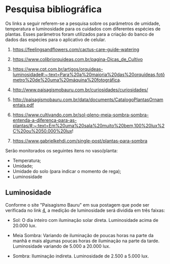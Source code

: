 # Pesquisa bibliográfica

Os links a seguir referem-se a pesquisa sobre os parâmetros de umidade, temperatura e luminosidade para os cuidados com diferentes espécies de plantas. 
Esses parâmetros foram utilizados para a criação do banco de dados das espécies para o aplicativo de celular.

1. https://feelingsandflowers.com/cactus-care-guide-watering

2. https://www.colibriorquideas.com.br/pagina-Dicas_de_Cultivo

3. https://www.cpt.com.br/artigos/orquideas-luminosidade#:~:text=Para%20a%20maioria%20das%20orquídeas,fotômetro%20de%20uma%20máquina%20fotográfica.

4. http://www.paisagismobauru.com.br/curiosidades/curiosidades/

5. http://paisagismobauru.com.br/data/documents/CatalogoPlantasOrnamentais.pdf

6. https://www.cultivando.com.br/sol-pleno-meia-sombra-sombra-entenda-a-diferenca-para-as-plantas/#:~:text=Em%20uma%20sala%20muito%20bem,100%20lux%2C%20ou%2050.000%20lux!

7. https://www.gabrielkehdi.com/single-post/plantas-para-sombra


Serão monitorados os seguintes itens no vaso/planta:

* Temperatura;
* Umidade;
* Umidade do solo (para indicar o momento de rega);
* Luminosidade

## Luminosidade

Conforme o site "Paisagismo Bauru" em sua postagem que pode ser verificada no link [4](http://www.paisagismobauru.com.br/curiosidades/curiosidades/), a medição de luminosidade será dividida em três faixas:
* Sol:
O dia inteiro com iluminação solar direta. Luminosidade acima de 20.000 lux.

* Meia Sombra:
Variando de iluminação de poucas horas na parte da manhã e mais algumas poucas horas de iluminação na parte da tarde. Luminosidade variando de 5.000 a 20.000 lux.

* Sombra:
Iluminação indireta. Luminosidade de 2.500 a 5.000 lux.
